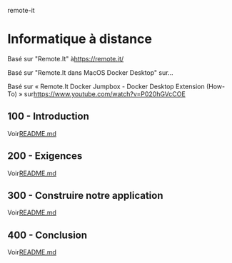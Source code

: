 remote-it

# Informatique à distance

Basé sur "Remote.It" à<https://remote.it/>

Basé sur "Remote.It dans MacOS Docker Desktop" sur...

Basé sur « Remote.It Docker Jumpbox - Docker Desktop Extension (How-To) » sur<https://www.youtube.com/watch?v=P020hGVcCOE>

## 100 - Introduction

Voir[README.md](./100/README.md)

## 200 - Exigences

Voir[README.md](./200/README.md)

## 300 - Construire notre application

Voir[README.md](./300/README.md)

## 400 - Conclusion

Voir[README.md](./400/README.md)

